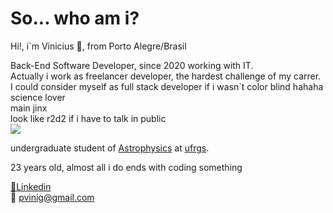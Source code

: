 # So... who am i?
Hi!, i`m Vinicius 😬, from Porto Alegre/Brasil

Back-End Software Developer, since 2020 working with IT.  
Actually i work as freelancer developer, the hardest challenge of my carrer.  
I could consider myself as full stack developer if i wasn`t color blind hahaha    
science lover  
main jinx  
look like r2d2 if i have to talk in public  
![](https://64.media.tumblr.com/5f6e3ba82d2c5fcff867d13c7cab16a9/tumblr_inline_nzpwj3EB2k1ro2d43_500.gifv)


undergraduate student of [Astrophysics](https://www.space.com/26218-astrophysics.html) at [ufrgs](http://www.ufrgs.br/ufrgs/inicial).

23 years old, almost all i do ends with coding something  



 [🧰Linkedin](https://www.linkedin.com/in/viniciuspretto/)  
 📮 pvinig@gmail.com
